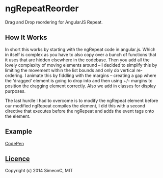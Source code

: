 ngRepeatReorder
===============

Drag and Drop reordering for AngularJS Repeat.

## How It Works

In short this works by starting with the ngRepeat code in angular.js. Which in itself is complex as you have to also copy over a bunch of functions that it uses that are hidden elsewhere in the codebase. Then you add all the lovely complexity of moving elements around – I decided to simplify this by limiting the movement within the list bounds and only do vertical re-ordering. I animate this by fiddling with the margins – creating a gap where the ‘dragged’ element is going to drop into and then using +/- margins to position the dragging element correctly. Also we add in classes for display purposes.

The last hurdle I had to overcome is to modify the ngRepeat element before our modified ngRepeat compiles the element, I did this with a second directive that executes before the ngRepeat and adds the event tags onto the element.

## Example

[CodePen](http://codepen.io/SimeonC/pen/AJIyC)


## [Licence](https://github.com/SimeonC/ngRepeatReorder/blob/master/LICENSE)

Copyright (c) 2014 SimeonC, MIT
